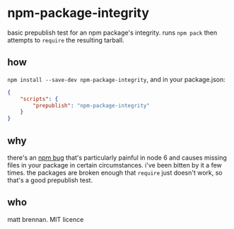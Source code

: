 npm-package-integrity
=====================

basic prepublish test for an npm package's integrity. runs `npm pack` then attempts to `require` the resulting tarball.

how
---

`npm install --save-dev npm-package-integrity`, and in your package.json:

```json
{
	"scripts": {
		"prepublish": "npm-package-integrity"
	}
}
```

why
---

there's an [npm bug](https://github.com/npm/npm/issues/5082) that's particularly painful in node 6 and causes missing files in your package in certain circumstances. i've been bitten by it a few times. the packages are broken enough that `require` just doesn't work, so that's a good prepublish test.

who
---

matt brennan. MIT licence 

